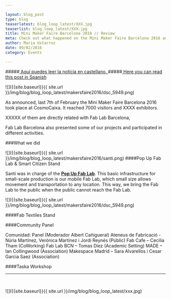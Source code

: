 ```yaml
---

layout: blog_post
type: blog
teaserlatest: blog_loop_latest/XXX.jpg
teaserlist: blog_loop_latest/XXX.jpg
title: Mini Maker Faire Barcelona 2016 // Review
meta: Check out what happened on the Mini Maker Faire Barcelona 2016 and how Fab Lab Barcelona took part.
author: Maria Ustarroz
date: 09/02/2016
category: Events

---
```


#####<a href="#spanish"> Aquí puedes leer la notícia en castellano. </a>
#####<a href="#spanish"> Here you can read this post in Spanish </a>

![]({{site.baseurl}}{{ site.url }}/img/blog/blog_loop_latest/makersfaire2016/dsc_5949.png)

As announced, last 7th of February the Mini Maker Faire Barcelona 2016 took place at CosmoCaixa. It reached 7000 visitors and XXXX exhibitors. 

XXXXX of them are directly related with Fab Lab Barcelona, 

Fab Lab Barcelona also presented some of our projects and participated in different activities.


###What we did

![]({{site.baseurl}}{{ site.url }}/img/blog/blog_loop_latest/makersfaire2016/santi.png)
####Pop Up Fab Lab & Smart Citizen Stand

Santi was in charge of the **[Pop Up Fab Lab](http://fablabbcn.org/popup_fab_lab.html)**. This basic infrastructure for small-scale production is our mobile Fab Lab, which small size allows movement and transportation to any location. This way, we bring the Fab Lab to the public when the public cannot reach the Fab Lab. 


![]({{site.baseurl}}{{ site.url }}/img/blog/blog_loop_latest/makersfaire2016/dsc_5949.png)

####Fab Textiles Stand

####Community Panel

Comunidad: Panel (Moderador Albert Cañigueral)
Ateneus de Fabricació -Núria Martínez, Verónica Martínez i Jordi Reynés (Públic)
Fab Cafe – Cecilia Tham (CoWorking)
Fab Lab BCN – Tomas Diez (Academic Setting)
MADE – Ian Collingwood (Association)
Makespace Madrid – Sara Alvarellos i Cesar Garcia Saez (Association)

####Taska Workshop


---

&nbsp;

<a name="spanish">
![]({{site.baseurl}}{{ site.url }}/img/blog/blog_loop_latest/xxx.jpg)
</a>